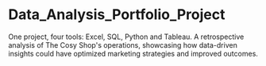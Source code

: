 # Data_Analysis_Portfolio_Project
One project, four tools: Excel, SQL, Python and Tableau. A retrospective analysis of The Cosy Shop's operations, showcasing how data-driven insights could have optimized marketing strategies and improved outcomes.
